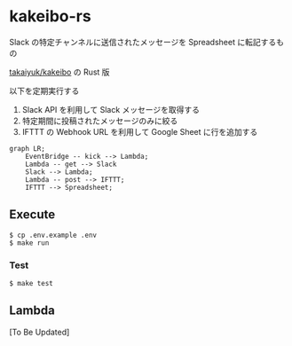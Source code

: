 # kakeibo-rs

Slack の特定チャンネルに送信されたメッセージを Spreadsheet に転記するもの

[takaiyuk/kakeibo](https://github.com/takaiyuk/kakeibo) の Rust 版

以下を定期実行する

1. Slack API を利用して Slack メッセージを取得する
2. 特定期間に投稿されたメッセージのみに絞る
3. IFTTT の Webhook URL を利用して Google Sheet に行を追加する

```mermaid
graph LR;
    EventBridge -- kick --> Lambda;
    Lambda -- get --> Slack
    Slack --> Lambda;
    Lambda -- post --> IFTTT;
    IFTTT --> Spreadsheet;
```

## Execute

```
$ cp .env.example .env
$ make run
```

### Test

```
$ make test
```

## Lambda

[To Be Updated]
